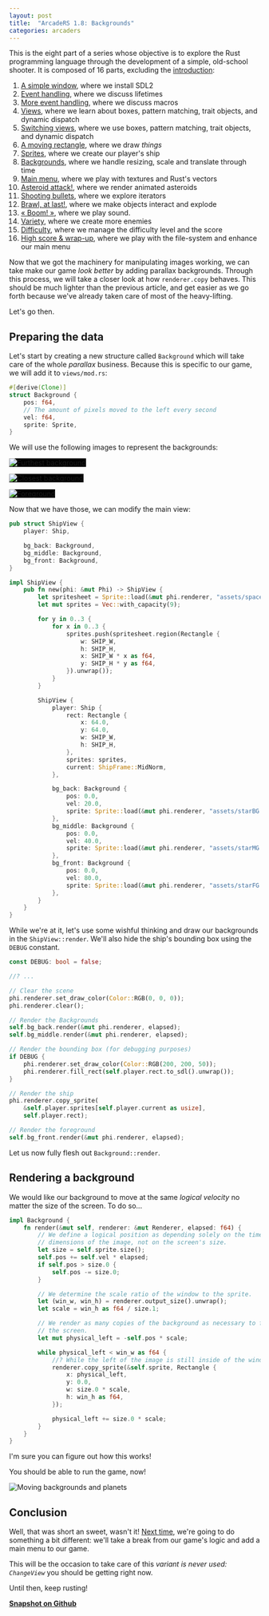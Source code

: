 ```yaml
---
layout: post
title:  "ArcadeRS 1.8: Backgrounds"
categories: arcaders
---
```


This is the eight part of a series whose objective is to explore the Rust
programming language through the development of a simple, old-school shooter.
It is composed of 16 parts, excluding the [introduction](/arcaders/arcaders-1-0/):

1. [A simple window](/arcaders/arcaders-1-1/), where we install SDL2
2. [Event handling](/arcaders/arcaders-1-2/), where we discuss lifetimes
3. [More event handling](/arcaders/arcaders-1-3/), where we discuss macros
4. [Views](/arcaders/arcaders-1-4/), where we learn about boxes, pattern matching, trait objects, and dynamic dispatch
5. [Switching views](/arcaders/arcaders-1-5/), where we use boxes, pattern matching, trait objects, and dynamic dispatch
6. [A moving rectangle](/arcaders/arcaders-1-6/), where we draw _things_
7. [Sprites](/arcaders/arcaders-1-7/), where we create our player's ship
8. [Backgrounds](/arcaders/arcaders-1-8/), where we handle resizing, scale and translate through time
9. [Main menu](/arcaders/arcaders-1-9), where we play with textures and Rust's vectors
10. [Asteroid attack!](/arcaders/arcaders-1-10), where we render animated asteroids
11. [Shooting bullets](/arcaders/arcaders-1-11), where we explore iterators
12. [Brawl, at last!](/arcaders/arcaders-1-12), where we make objects interact and explode
13. [« Boom! »](#), where we play sound.
14. [Variety](#), where we create more enemies
15. [Difficulty](#), where we manage the difficulty level and the score
16. [High score & wrap-up](#), where we play with the file-system and enhance our main menu


Now that we got the machinery for manipulating images working, we can take make
our game _look better_ by adding parallax backgrounds. Through this process, we
will take a closer look at how `renderer.copy` behaves. This should be much
lighter than the previous article, and get easier as we go forth because we've
already taken care of most of the heavy-lifting.

Let's go then.


## Preparing the data

Let's start by creating a new structure called `Background` which will take care
of the whole _parallax_ business. Because this is specific to our game, we will
add it to `views/mod.rs`:

```rust
#[derive(Clone)]
struct Background {
    pos: f64,
    // The amount of pixels moved to the left every second
    vel: f64,
    sprite: Sprite,
}
```

We will use the following images to represent the backgrounds:

<p><img src="/images/starBG.png" alt="Furthest background" style="background:#000;" /></p>
<p><img src="/images/starMG.png" alt="Closest background" style="background:#000;" /></p>
<p><img src="/images/starFG.png" alt="Foreground" style="background:#000;" /></p>

Now that we have those, we can modify the main view:

```rust
pub struct ShipView {
    player: Ship,

    bg_back: Background,
    bg_middle: Background,
    bg_front: Background,
}

impl ShipView {
    pub fn new(phi: &mut Phi) -> ShipView {
        let spritesheet = Sprite::load(&mut phi.renderer, "assets/spaceship.png").unwrap();
        let mut sprites = Vec::with_capacity(9);

        for y in 0..3 {
            for x in 0..3 {
                sprites.push(spritesheet.region(Rectangle {
                    w: SHIP_W,
                    h: SHIP_H,
                    x: SHIP_W * x as f64,
                    y: SHIP_H * y as f64,
                }).unwrap());
            }
        }

        ShipView {
            player: Ship {
                rect: Rectangle {
                    x: 64.0,
                    y: 64.0,
                    w: SHIP_W,
                    h: SHIP_H,
                },
                sprites: sprites,
                current: ShipFrame::MidNorm,
            },

            bg_back: Background {
                pos: 0.0,
                vel: 20.0,
                sprite: Sprite::load(&mut phi.renderer, "assets/starBG.png").unwrap(),
            },
            bg_middle: Background {
                pos: 0.0,
                vel: 40.0,
                sprite: Sprite::load(&mut phi.renderer, "assets/starMG.png").unwrap(),
            },
            bg_front: Background {
                pos: 0.0,
                vel: 80.0,
                sprite: Sprite::load(&mut phi.renderer, "assets/starFG.png").unwrap(),
            },
        }
    }
}
```

While we're at it, let's use some wishful thinking and draw our backgrounds in
the `ShipView::render`. We'll also hide the ship's bounding box using the
`DEBUG` constant.

```rust
const DEBUG: bool = false;

//? ...

// Clear the scene
phi.renderer.set_draw_color(Color::RGB(0, 0, 0));
phi.renderer.clear();

// Render the Backgrounds
self.bg_back.render(&mut phi.renderer, elapsed);
self.bg_middle.render(&mut phi.renderer, elapsed);

// Render the bounding box (for debugging purposes)
if DEBUG {
    phi.renderer.set_draw_color(Color::RGB(200, 200, 50));
    phi.renderer.fill_rect(self.player.rect.to_sdl().unwrap());
}

// Render the ship
phi.renderer.copy_sprite(
    &self.player.sprites[self.player.current as usize],
    self.player.rect);

// Render the foreground
self.bg_front.render(&mut phi.renderer, elapsed);
```

Let us now fully flesh out `Background::render`.


## Rendering a background

We would like our background to move at the same _logical velocity_ no matter
the size of the screen. To do so...

```rust
impl Background {
    fn render(&mut self, renderer: &mut Renderer, elapsed: f64) {
        // We define a logical position as depending solely on the time and the
        // dimensions of the image, not on the screen's size.
        let size = self.sprite.size();
        self.pos += self.vel * elapsed;
        if self.pos > size.0 {
            self.pos -= size.0;
        }

        // We determine the scale ratio of the window to the sprite.
        let (win_w, win_h) = renderer.output_size().unwrap();
        let scale = win_h as f64 / size.1;

        // We render as many copies of the background as necessary to fill
        // the screen.
        let mut physical_left = -self.pos * scale;

        while physical_left < win_w as f64 {
            //? While the left of the image is still inside of the window...
            renderer.copy_sprite(&self.sprite, Rectangle {
                x: physical_left,
                y: 0.0,
                w: size.0 * scale,
                h: win_h as f64,
            });

            physical_left += size.0 * scale;
        }
    }
}
```

I'm sure you can figure out how this works!

You should be able to run the game, now!

![Moving backgrounds and planets](/images/arcade-11.png)


## Conclusion

Well, that was short an sweet, wasn't it! [Next time](/arcaders/arcaders-1-9),
we're going to do something a bit different: we'll take a break from our game's
logic and add a main menu to our game.

This will be the occasion to take care of this _variant is never used:
`ChangeView`_ you should be getting right now.

Until then, keep rusting!


__[Snapshot on Github](https://github.com/jadpole/jadpole.github.io/blob/master/code/arcaders-1-8)__
